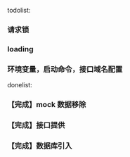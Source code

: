 todolist:

### 请求锁

### loading

### 环境变量，启动命令，接口域名配置

donelist:

### 【完成】mock 数据移除

### 【完成】接口提供

### 【完成】数据库引入

